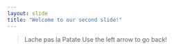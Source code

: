 ```yaml
---
layout: slide
title: "Welcome to our second slide!"
---
```

> Lache pas la Patate
Use the left arrow to go back!
